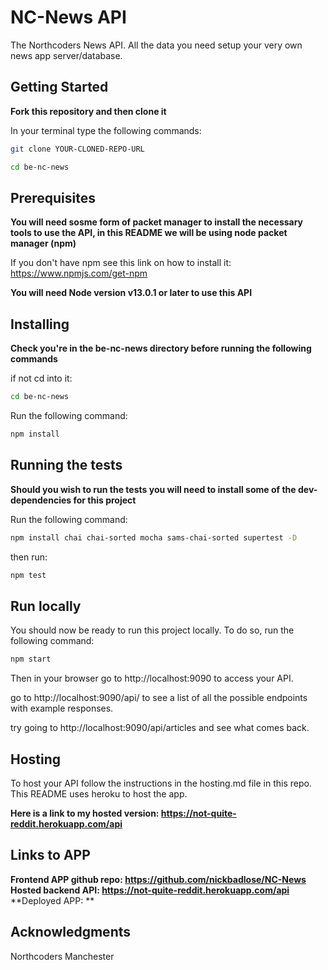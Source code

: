 # NC-News API

The Northcoders News API. All the data you need setup your very own news app server/database.

## Getting Started

**Fork this repository and then clone it**

In your terminal type the following commands:

```bash
git clone YOUR-CLONED-REPO-URL

cd be-nc-news
```

## Prerequisites

**You will need sosme form of packet manager to install the necessary tools to use the API, in this README we will be using node packet manager (npm)**

If you don't have npm see this link on how to install it: https://www.npmjs.com/get-npm

**You will need Node version v13.0.1 or later to use this API**

## Installing

**Check you're in the be-nc-news directory before running the following commands**

if not cd into it:

```bash
cd be-nc-news
```

Run the following command:

```bash
npm install
```

## Running the tests

**Should you wish to run the tests you will need to install some of the dev-dependencies for this project**

Run the following command:

```bash
npm install chai chai-sorted mocha sams-chai-sorted supertest -D
```

then run:

```bash
npm test
```

## Run locally

You should now be ready to run this project locally. To do so, run the following command:

```bash
npm start
```

Then in your browser go to http://localhost:9090 to access your API.

go to http://localhost:9090/api/ to see a list of all the possible endpoints with example responses.

try going to http://localhost:9090/api/articles and see what comes back.

## Hosting

To host your API follow the instructions in the hosting.md file in this repo. This README uses heroku to host the app.

**Here is a link to my hosted version: https://not-quite-reddit.herokuapp.com/api**

## Links to APP

**Frontend APP github repo: https://github.com/nickbadlose/NC-News**
**Hosted backend API: https://not-quite-reddit.herokuapp.com/api**
**Deployed APP: **

## Acknowledgments

Northcoders Manchester
